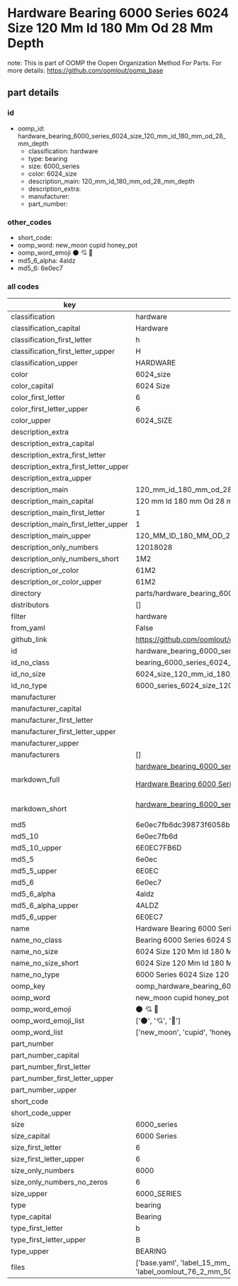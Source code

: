 # Hardware Bearing 6000 Series 6024 Size 120 Mm Id 180 Mm Od 28 Mm Depth  

note: This is part of OOMP the Oopen Organization Method For Parts. For more details: https://github.com/oomlout/oomp_base

##  part details





### id
* oomp_id: hardware_bearing_6000_series_6024_size_120_mm_id_180_mm_od_28_mm_depth
  * classification: hardware
  * type: bearing
  * size: 6000_series
  * color: 6024_size
  * description_main: 120_mm_id_180_mm_od_28_mm_depth
  * description_extra: 
  * manufacturer: 
  * part_number: 

### other_codes
* short_code: 
* oomp_word: new_moon cupid honey_pot
* oomp_word_emoji :new_moon: :cupid: :honey_pot:
* md5_6_alpha: 4aldz
* md5_6: 6e0ec7

### all codes 
| key | value |  
| --- | --- |  
| classification | hardware |  
| classification_capital | Hardware |  
| classification_first_letter | h |  
| classification_first_letter_upper | H |  
| classification_upper | HARDWARE |  
| color | 6024_size |  
| color_capital | 6024 Size |  
| color_first_letter | 6 |  
| color_first_letter_upper | 6 |  
| color_upper | 6024_SIZE |  
| description_extra |  |  
| description_extra_capital |  |  
| description_extra_first_letter |  |  
| description_extra_first_letter_upper |  |  
| description_extra_upper |  |  
| description_main | 120_mm_id_180_mm_od_28_mm_depth |  
| description_main_capital | 120 mm Id 180 mm Od 28 mm Depth |  
| description_main_first_letter | 1 |  
| description_main_first_letter_upper | 1 |  
| description_main_upper | 120_MM_ID_180_MM_OD_28_MM_DEPTH |  
| description_only_numbers | 12018028 |  
| description_only_numbers_short | 1M2 |  
| description_or_color | 61M2 |  
| description_or_color_upper | 61M2 |  
| directory | parts/hardware_bearing_6000_series_6024_size_120_mm_id_180_mm_od_28_mm_depth |  
| distributors | [] |  
| filter | hardware |  
| from_yaml | False |  
| github_link | https://github.com/oomlout/oomlout_oomp_part_src/tree/main/parts/hardware_bearing_6000_series_6024_size_120_mm_id_180_mm_od_28_mm_depth/working |  
| id | hardware_bearing_6000_series_6024_size_120_mm_id_180_mm_od_28_mm_depth |  
| id_no_class | bearing_6000_series_6024_size_120_mm_id_180_mm_od_28_mm_depth |  
| id_no_size | 6024_size_120_mm_id_180_mm_od_28_mm_depth |  
| id_no_type | 6000_series_6024_size_120_mm_id_180_mm_od_28_mm_depth |  
| manufacturer |  |  
| manufacturer_capital |  |  
| manufacturer_first_letter |  |  
| manufacturer_first_letter_upper |  |  
| manufacturer_upper |  |  
| manufacturers | [] |  
| markdown_full | [hardware_bearing_6000_series_6024_size_120_mm_id_180_mm_od_28_mm_depth](https://github.com/oomlout/oomlout_oomp_part_src/tree/main/parts/hardware_bearing_6000_series_6024_size_120_mm_id_180_mm_od_28_mm_depth/working)<br>[](https://github.com/oomlout/oomlout_oomp_part_src/tree/main/parts/hardware_bearing_6000_series_6024_size_120_mm_id_180_mm_od_28_mm_depth/working)<br>[Hardware Bearing 6000 Series 6024 Size 120 Mm Id 180 Mm Od 28 Mm Depth](https://github.com/oomlout/oomlout_oomp_part_src/tree/main/parts/hardware_bearing_6000_series_6024_size_120_mm_id_180_mm_od_28_mm_depth/working)<br><br> |  
| markdown_short | [hardware_bearing_6000_series_6024_size_120_mm_id_180_mm_od_28_mm_depth](https://github.com/oomlout/oomlout_oomp_part_src/tree/main/parts/hardware_bearing_6000_series_6024_size_120_mm_id_180_mm_od_28_mm_depth/working)<br><br> |  
| md5 | 6e0ec7fb6dc39873f6058b3d8f3f3264 |  
| md5_10 | 6e0ec7fb6d |  
| md5_10_upper | 6E0EC7FB6D |  
| md5_5 | 6e0ec |  
| md5_5_upper | 6E0EC |  
| md5_6 | 6e0ec7 |  
| md5_6_alpha | 4aldz |  
| md5_6_alpha_upper | 4ALDZ |  
| md5_6_upper | 6E0EC7 |  
| name | Hardware Bearing 6000 Series 6024 Size 120 Mm Id 180 Mm Od 28 Mm Depth |  
| name_no_class | Bearing 6000 Series 6024 Size 120 Mm Id 180 Mm Od 28 Mm Depth |  
| name_no_size | 6024 Size 120 Mm Id 180 Mm Od 28 Mm Depth |  
| name_no_size_short | 6024 Size 120 Mm Id 180 Mm Od 28 Mm Depth |  
| name_no_type | 6000 Series 6024 Size 120 Mm Id 180 Mm Od 28 Mm Depth |  
| oomp_key | oomp_hardware_bearing_6000_series_6024_size_120_mm_id_180_mm_od_28_mm_depth |  
| oomp_word | new_moon cupid honey_pot |  
| oomp_word_emoji | :new_moon: :cupid: :honey_pot: |  
| oomp_word_emoji_list | [':new_moon:', ':cupid:', ':honey_pot:'] |  
| oomp_word_list | ['new_moon', 'cupid', 'honey_pot'] |  
| part_number |  |  
| part_number_capital |  |  
| part_number_first_letter |  |  
| part_number_first_letter_upper |  |  
| part_number_upper |  |  
| short_code |  |  
| short_code_upper |  |  
| size | 6000_series |  
| size_capital | 6000 Series |  
| size_first_letter | 6 |  
| size_first_letter_upper | 6 |  
| size_only_numbers | 6000 |  
| size_only_numbers_no_zeros | 6 |  
| size_upper | 6000_SERIES |  
| type | bearing |  
| type_capital | Bearing |  
| type_first_letter | b |  
| type_first_letter_upper | B |  
| type_upper | BEARING |  
| files | ['base.yaml', 'label_15_mm_30_mm.pdf', 'label_15_mm_30_mm.svg', 'label_76_2_mm_50_8_mm.pdf', 'label_76_2_mm_50_8_mm.svg', 'label_oomlout_76_2_mm_50_8_mm.pdf', 'label_oomlout_76_2_mm_50_8_mm.svg', 'readme.md', 'working.json', 'working.yaml'] |  
